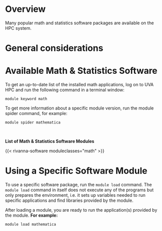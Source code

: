 # Overview
Many popular math and statistics software packages are available on the HPC system.

# General considerations



# Available Math & Statistics Software

To get an up-to-date list of the installed math applications, log on to UVA HPC and run the following command in a terminal window:
```
module keyword math
```

To get more information about a specific module version, run the module spider command, for example:
```
module spider mathematica
```

<br>

**List of Math & Statistics Software Modules**

{{< rivanna-software moduleclasses="math" >}}

# Using a Specific Software Module

To use a specific software package, run the `module load` command. The `module load` command in itself does not execute any of the programs but only prepares the environment, i.e. it sets up variables needed to run specific applications and find libraries provided by the module.

After loading a module, you are ready to run the application(s) provided by the module. **For example:**
```
module load mathematica
```
